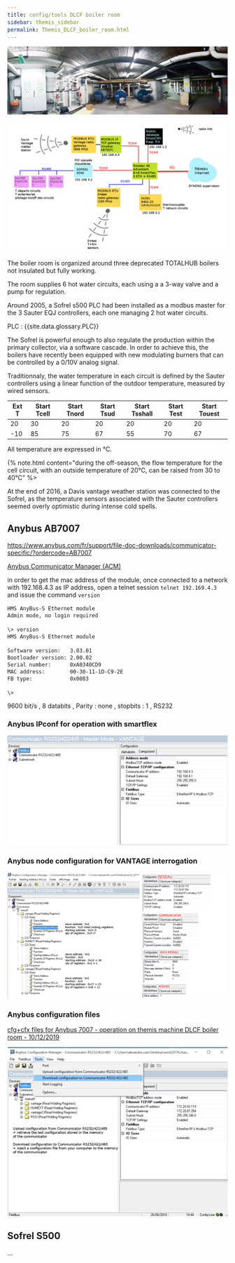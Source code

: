 ```yaml
---
title: config/tools DLCF boiler room
sidebar: themis_sidebar
permalink: Themis_DLCF_boiler_room.html
---
```


![DLCF boiler room](DLCF_boiler_room.jpg)

![Ecosystem map](ecosysteme_DLCF_boiler_room.jpg)

The boiler room is organized around three deprecated 
TOTALHUB boilers not insulated but fully working.

The room supplies 6 hot water circuits, each using a a 3-way valve and a pump for regulation.

Around 2005, a Sofrel s500 PLC had been installed as a modbus master for the 3 Sauter EQJ controllers, each one managing 2 hot water circuits. 

PLC : {{site.data.glossary.PLC}}

The Sofrel is powerful enough to also regulate the production within the primary collector, via a software cascade.
In order to achieve this, the boilers have recently been equipped with new modulating burners that can be controlled by a 0/10V analog signal.

Traditionnaly, the water temperature in each circuit is defined by the Sauter controllers using a linear function of the outdoor temperature, measured by wired sensors.

Ext T	|Start Tcell|	Start Tnord	|Start Tsud|	Start Tsshall|Start Test|Start Touest
--|--|--|--|--|--|--
20|30|20|20|20|20|20					
-10|85|75|67|55|70|67

All temperature are expressed in °C.

{% note.html content="during the off-season, the flow temperature for the cell circuit, with an outside temperature of 20°C, can be raised from 30 to 40°C" %>

At the end of 2016, a Davis vantage weather station was connected to the Sofrel, as the temperature sensors associated with the Sauter controllers seemed overly optimistic during intense cold spells.

## Anybus AB7007
https://www.anybus.com/fr/support/file-doc-downloads/communicator-specific/?ordercode=AB7007

[Anybus Communicator Manager (ACM)](hms-scm-1204-169.zip)

in order to get the mac address of the module, once connected to a network with 192.168.4.3 as IP address, open a telnet session `telnet 192.169.4.3` and issue the command `version`

```
HMS AnyBus-S Ethernet module
Admin mode, no login required

\> version
HMS AnyBus-S Ethernet module

Software version:   3.03.01
Bootloader version: 2.00.02
Serial number:      0xA0340CD9
MAC address:        00-30-11-1D-C9-2E
FB type:            0x0083

\>

```

9600 bit/s
, 8 databits
, Parity : none
, stopbits : 1
, RS232

### Anybus IPconf for operation with smartflex

![Anybus IPconf for operation with smartflex](Anybus_IPconfig_on_smartflex.png)

### Anybus node configuration for VANTAGE interrogation

![Anybus node configuration for VANTAGE interrogation](Anybus_subnetwork_details_configuration.png)

### Anybus configuration files

[cfg+cfx files for Anybus 7007 - operation on themis machine DLCF boiler room - 10/12/2019](VANTAGE_HMS_10_12_2019.zip)

![Anybus download upload conf files](Anybus_download_upload.png)

## Sofrel S500

...

